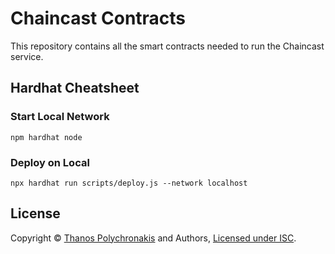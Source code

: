 # Chaincast Contracts

This repository contains all the smart contracts needed to run the Chaincast service.

## Hardhat Cheatsheet

### Start Local Network

```
npm hardhat node
```

### Deploy on Local

```
npx hardhat run scripts/deploy.js --network localhost
```

## License

Copyright © [Thanos Polychronakis][thanpolas] and Authors, [Licensed under ISC](/LICENSE).

[npm-url]: https://npmjs.org/package/@thanpolas/[...]
[npm-image]: https://img.shields.io/npm/v/@thanpolas/[...].svg
[thanpolas]: https://github.com/thanpolas

